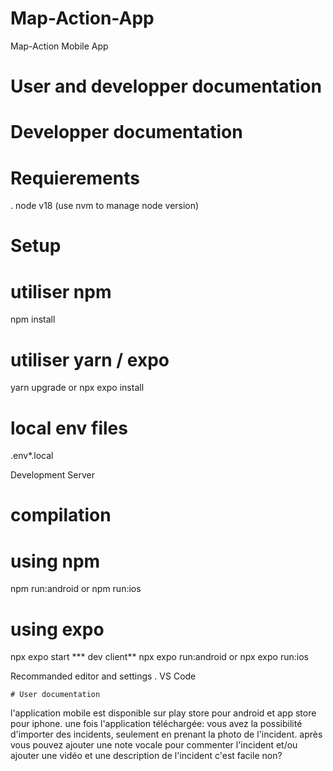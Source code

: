 # Map-Action-App

Map-Action Mobile App

# User and developper documentation

# Developper documentation

# Requierements

. node v18 (use nvm to manage node version)

# Setup

# utiliser npm
npm install
# utiliser yarn / expo
yarn upgrade 
or
npx expo install
# local env files
.env*.local

Development Server

# compilation 

# using npm
npm run:android or npm run:ios

# using expo
npx expo start *** dev client**
npx expo run:android
or
npx expo run:ios

Recommanded editor and settings
. VS Code 


    # User documentation

l'application mobile est disponible sur play store pour android et app store pour iphone.
une fois l'application téléchargée:
vous avez la possibilité d'importer des incidents, seulement en prenant la photo de l'incident. après vous pouvez ajouter une note vocale pour commenter l'incident et/ou ajouter une vidéo et une description de l'incident c'est facile non?




